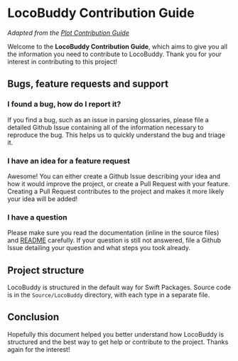 # LocoBuddy Contribution Guide

*Adapted from the [Plot Contribution Guide](https://github.com/JohnSundell/Plot/blob/master/CONTRIBUTING.md)*

Welcome to the **LocoBuddy Contribution Guide**, which aims to give you all the information you need to contribute to LocoBuddy. Thank you for your interest in contributing to this project!

## Bugs, feature requests and support

### I found a bug, how do I report it?

If you find a bug, such as an issue in parsing glossaries, please file a detailed Github Issue containing all of the information necessary to reproduce the bug. This helps us to quickly understand the bug and triage it.

### I have an idea for a feature request

Awesome! You can either create a Github Issue describing your idea and how it would improve the project, or create a Pull Request with your feature. Creating a Pull Request contributes to the project and makes it more likely your idea will be added!

### I have a question

Please make sure you read the documentation (inline in the source files) and [README](README.md) carefully. If your question is still not answered, file a Github Issue detailing your question and what steps you took already.

## Project structure

LocoBuddy is structured in the default way for Swift Packages. Source code is in the `Source/LocoBuddy` directory, with each type in a separate file.

## Conclusion

Hopefully this document helped you better understand how LocoBuddy is structured and the best way to get help or contribute to the project. Thanks again for the interest!
